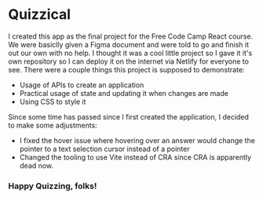 # Quizzical
I created this app as the final project for the Free Code Camp React course. We were basiclly given a Figma document and were told to go and finish it out our own with no help. I thought it was a cool little project so I gave it it's own repository so I can deploy it on the internet via Netlify for everyone to see. There were a couple things this project is supposed to demonstrate:
 - Usage of APIs to create an application
 - Practical usage of state and updating it when changes are made
 - Using CSS to style it

Since some time has passed since I first created the application, I decided to make some adjustments:
 - I fixed the hover issue where hovering over an answer would change the pointer to a text selection cursor instead of a pointer
 - Changed the tooling to use Vite instead of CRA since CRA is apparently dead now. 

### Happy Quizzing, folks!